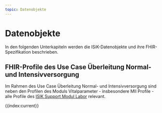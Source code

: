 ```yaml
---
topic: Datenobjekte
---
```

# Datenobjekte

In den folgenden Unterkapiteln werden die ISiK-Datenobjekte und ihre FHIR-Spezifikation beschrieben.

## FHIR-Profile des Use Case Überleitung Normal- und Intensivversorgung

Im Rahmen des Use Case Überleitung Normal- und Intensivversorgung sind neben den Profilen des Moduls Vitalparameter - insbesondere MII Profile -  alle Profile des [ISIK Support Modul Labor](https://simplifier.net/isik-labor-v4) relevant.


{{index:current}}

